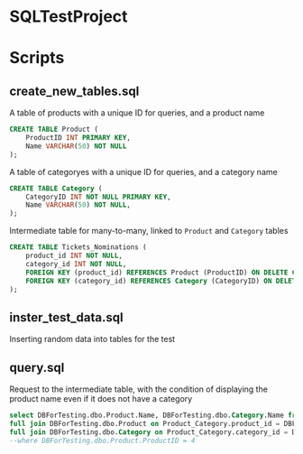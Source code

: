 # SQLTestProject

# Scripts
## create_new_tables.sql
A table of products with a unique ID for queries, and a product name
```SQL
CREATE TABLE Product (
    ProductID INT PRIMARY KEY,
    Name VARCHAR(50) NOT NULL
);
```
A table of сategoryes with a unique ID for queries, and a category name
```SQL
CREATE TABLE Category (
    CategoryID INT NOT NULL PRIMARY KEY,
    Name VARCHAR(50) NOT NULL,
);
```
Intermediate table for many-to-many, linked to `Product` and `Category` tables
```SQL
CREATE TABLE Tickets_Nominations (
    product_id INT NOT NULL,
    category_id INT NOT NULL,
    FOREIGN KEY (product_id) REFERENCES Product (ProductID) ON DELETE CASCADE,
    FOREIGN KEY (category_id) REFERENCES Category (CategoryID) ON DELETE CASCADE
);
```
## inster_test_data.sql
Inserting random data into tables for the test
## query.sql
Request to the intermediate table, with the condition of displaying the product name even if it does not have a category
```SQL
select DBForTesting.dbo.Product.Name, DBForTesting.dbo.Category.Name from DBForTesting.dbo.Product_Category
full join DBForTesting.dbo.Product on Product_Category.product_id = DBForTesting.dbo.Product.ProductID
full join DBForTesting.dbo.Category on Product_Category.category_id = DBForTesting.dbo.Category.CategoryID
--where DBForTesting.dbo.Product.ProductID = 4
```
